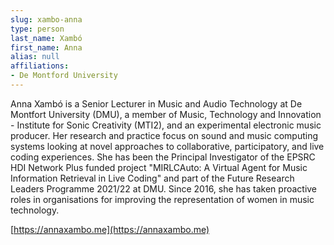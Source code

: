 ```yaml
---
slug: xambo-anna
type: person
last_name: Xambó
first_name: Anna
alias: null
affiliations:
- De Montford University
---
```


Anna Xambó is a Senior Lecturer in Music and Audio Technology at De Montfort University (DMU), a member of Music, Technology and Innovation - Institute for Sonic Creativity (MTI2), and an experimental electronic music producer. Her research and practice focus on sound and music computing systems looking at novel approaches to collaborative, participatory, and live coding experiences. She has been the Principal Investigator of the EPSRC HDI Network Plus funded project "MIRLCAuto: A Virtual Agent for Music Information Retrieval in Live Coding" and part of the Future Research Leaders Programme 2021/22 at DMU. Since 2016, she has taken proactive roles in organisations for improving the representation of women in music technology.

[https://annaxambo.me](https://annaxambo.me)
